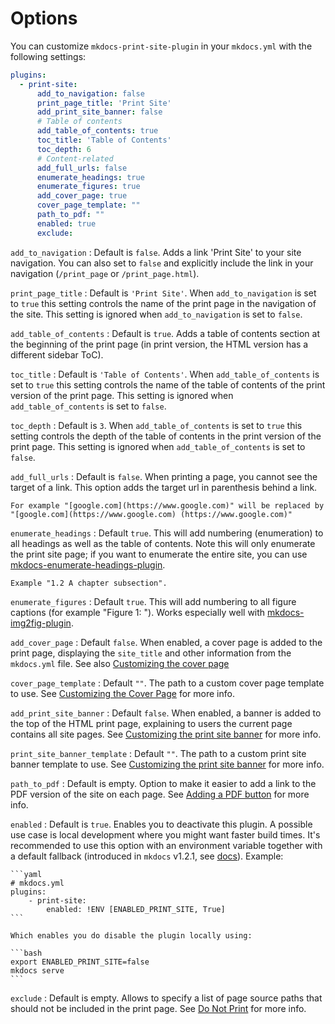 # Options

You can customize `mkdocs-print-site-plugin` in your `mkdocs.yml` with the following settings:

```yaml
plugins:
  - print-site:
      add_to_navigation: false
      print_page_title: 'Print Site'
      add_print_site_banner: false
      # Table of contents
      add_table_of_contents: true
      toc_title: 'Table of Contents'
      toc_depth: 6
      # Content-related
      add_full_urls: false
      enumerate_headings: true
      enumerate_figures: true
      add_cover_page: true
      cover_page_template: ""
      path_to_pdf: ""
      enabled: true
      exclude:
```

`add_to_navigation`
:   Default is `false`. Adds a link 'Print Site' to your site navigation. You can also set to `false` and explicitly include the link in your navigation (`/print_page` or `/print_page.html`).

`print_page_title`
:   Default is `'Print Site'`. When `add_to_navigation` is set to `true` this setting controls the name of the print page in the navigation of the site. This setting is ignored when `add_to_navigation` is set to `false`.

`add_table_of_contents`
:   Default is `true`. Adds a table of contents section at the beginning of the print page (in print version, the HTML version has a different sidebar ToC).

`toc_title`
:   Default is `'Table of Contents'`. When `add_table_of_contents` is set to `true` this setting controls the name of the table of contents of the print version of the print page. This setting is ignored when `add_table_of_contents` is set to `false`.

`toc_depth`
:   Default is `3`. When `add_table_of_contents` is set to `true` this setting controls the depth of the table of contents in the print version of the print page. This setting is ignored when `add_table_of_contents` is set to `false`.

`add_full_urls`
:   Default is `false`. When printing a page, you cannot see the target of a link. This option adds the target url in parenthesis behind a link.

    For example "[google.com](https://www.google.com)" will be replaced by "[google.com](https://www.google.com) (https://www.google.com)"

`enumerate_headings`
:   Default `true`. This will add numbering (enumeration) to all headings as well as the table of contents. Note this will only enumerate the print site page; if you want to enumerate the entire site, you can use [mkdocs-enumerate-headings-plugin](https://github.com/timvink/mkdocs-enumerate-headings-plugin).

    Example "1.2 A chapter subsection".

`enumerate_figures`
:   Default `true`. This will add numbering to all figure captions (for example "Figure 1: <caption>"). Works especially well with [mkdocs-img2fig-plugin](https://github.com/stuebersystems/mkdocs-img2fig-plugin).

`add_cover_page`
:   Default `false`. When enabled, a cover page is added to the print page, displaying the `site_title` and other information from the `mkdocs.yml` file. See also [Customizing the cover page](how-to/cover_page.md)

`cover_page_template`
:   Default `""`. The path to a custom cover page template to use. See [Customizing the Cover Page](how-to/cover_page.md) for more info.

`add_print_site_banner`
:   Default `false`. When enabled, a banner is added to the top of the HTML print page, explaining to users the current page contains all site pages. See [Customizing the print site banner](how-to/banner.md) for more info.

`print_site_banner_template`
:   Default `""`. The path to a custom print site banner template to use. See [Customizing the print site banner](how-to/banner.md) for more info.

`path_to_pdf`
: Default is empty. Option to make it easier to add a link to the PDF version of the site on each page. See [Adding a PDF button](how-to/pdf_button.md) for more info.

`enabled`
: Default is `true`. Enables you to deactivate this plugin. A possible use case is local development where you might want faster build times. It's recommended to use this option with an environment variable together with a default fallback (introduced in `mkdocs` v1.2.1, see [docs](https://www.mkdocs.org/user-guide/configuration/#environment-variables)). Example:

    ```yaml
    # mkdocs.yml
    plugins:
        - print-site:
            enabled: !ENV [ENABLED_PRINT_SITE, True]
    ```

    Which enables you do disable the plugin locally using:

    ```bash
    export ENABLED_PRINT_SITE=false
    mkdocs serve
    ```

`exclude`
: Default is empty. Allows to specify a list of page source paths that should not be included in the print page. See [Do Not Print](how-to/do_not_print.md#ignoring-an-entire-page) for more info.